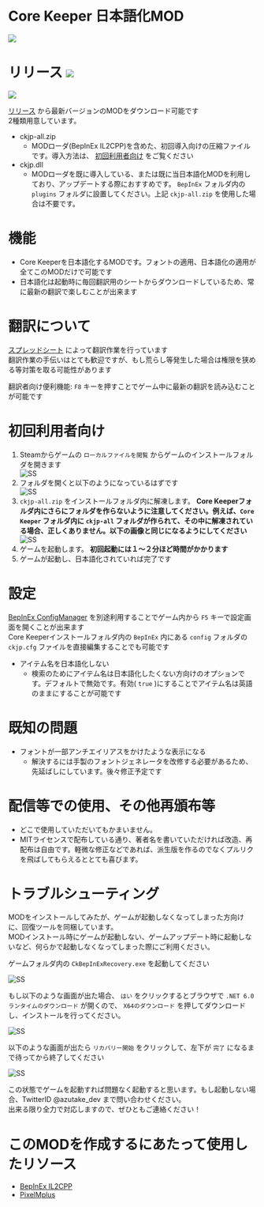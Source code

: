 ﻿# Core Keeper 日本語化MOD
<img align="center" src="img/ss.png">

# リリース [![](https://img.shields.io/github/downloads/azutake/corekeeper-jp/total.svg)](../../releases)
[![](https://img.shields.io/github/release/azutake/corekeeper-jp.svg?label=version)](../../releases/latest)

[リリース](../../releases) から最新バージョンのMODをダウンロード可能です  
2種類用意しています。
* ckjp-all.zip
  - MODローダ(BepInEx IL2CPP)を含めた、初回導入向けの圧縮ファイルです。導入方法は、 [初回利用者向け](#初回利用者向け) をご覧ください
* ckjp.dll
  - MODローダを既に導入している、または既に当日本語化MODを利用しており、アップデートする際におすすめです。 `BepInEx` フォルダ内の `plugins` フォルダに設置してください。上記 `ckjp-all.zip` を使用した場合は不要です。

# 機能
* Core Keeperを日本語化するMODです。フォントの適用、日本語化の適用が全てこのMODだけで可能です
* 日本語化は起動時に毎回翻訳用のシートからダウンロードしているため、常に最新の翻訳で楽しむことが出来ます

# 翻訳について
[スプレッドシート](https://docs.google.com/spreadsheets/d/1csBM-ZqZtG_z_JdLaFvGHHy8UABZdxRRdT_ShJM5zTE/edit#gid=0) によって翻訳作業を行っています  
翻訳作業の手伝いはとても歓迎ですが、もし荒らし等発生した場合は権限を狭める等対策を取る可能性があります

翻訳者向け便利機能: `F8` キーを押すことでゲーム中に最新の翻訳を読み込むことが可能です

# 初回利用者向け
1. Steamからゲームの `ローカルファイルを閲覧` からゲームのインストールフォルダを開きます  
![SS](img/steam_xqDTuLeSCe.png)
2. フォルダを開くと以下のようになっているはずです  
![SS](img/explorer_dBxPBY4Glo.png)
3.  `ckjp-all.zip` をインストールフォルダ内に解凍します。 **Core Keeperフォルダ内にさらにフォルダを作らないように注意してください。例えば、`Core Keeper` フォルダ内に `ckjp-all` フォルダが作られて、その中に解凍されている場合、正しくありません。以下の画像と同じになるようにしてください**  
![SS](img/explorer_7tgBzy59mR.png)
4. ゲームを起動します。 **初回起動には１～２分ほど時間がかかります**
5. ゲームが起動し、日本語化されていれば完了です

# 設定
[BepInEx ConfigManager](https://github.com/sinai-dev/BepInExConfigManager) を別途利用することでゲーム内から `F5` キーで設定画面を開くことが出来ます  
Core Keeperインストールフォルダ内の `BepInEx` 内にある `config` フォルダの `ckjp.cfg` ファイルを直接編集することでも可能です
* アイテム名を日本語化しない
  - 検索のためにアイテム名は日本語化したくない方向けのオプションです。デフォルトで無効です。有効( `true` )にすることでアイテム名は英語のままにすることが可能です

# 既知の問題
* フォントが一部アンチエイリアスをかけたような表示になる
  - 解決するには手製のフォントジェネレータを改修する必要があるため、先延ばしにしています。後々修正予定です

# 配信等での使用、その他再頒布等
* どこで使用していただいてもかまいません。
* MITライセンスで配布している通り、著者名を書いていただければ改造、再配布は自由です。軽微な修正などであれば、派生版を作るのでなくプルリクを飛ばしてもらえるととても喜びます。

# トラブルシューティング
MODをインストールしてみたが、ゲームが起動しなくなってしまった方向けに、回復ツールを同梱しています。  
MODインストール時にゲームが起動しない、ゲームアップデート時に起動しないなど、何らかで起動しなくなってしまった際にご利用ください。

ゲームフォルダ内の `CkBepInExRecovery.exe` を起動してください

![SS](img/explorer_7ADBg7WwWl.png)

もし以下のような画面が出た場合、 `はい` をクリックするとブラウザで `.NET 6.0 ランタイムのダウンロード` が開くので、 `X64のダウンロード` を押してダウンロードし、インストールを行ってください。

![SS](img/ckbepinexrecovery-error.png)

以下のような画面が出たら `リカバリー開始` をクリックして、左下が `完了` になるまで待ってから終了してください

![SS](img/CkBepInExRecovery_4r08KXimEP.png)

この状態でゲームを起動すれば問題なく起動すると思います。もし起動しない場合、TwitterID @azutake_dev まで問い合わせください。  
出来る限り全力で対応しますので、ぜひともご連絡ください！

# このMODを作成するにあたって使用したリソース
* [BepInEx IL2CPP](https://github.com/BepInEx/BepInEx)
* [PixelMplus](https://itouhiro.hatenablog.com/entry/20130602/font)
